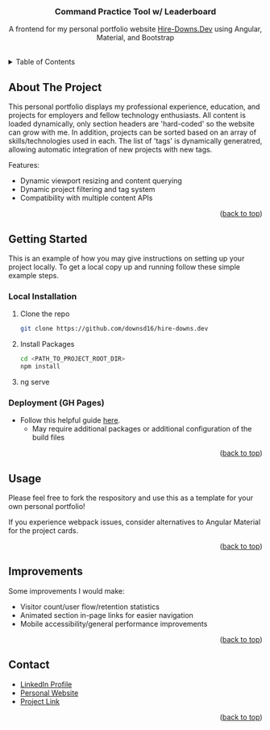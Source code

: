 <a name="readme-top"></a>

<!-- PROJECT LOGO -->
<br />
<div align="center">
  <h3 align="center">Command Practice Tool w/ Leaderboard</h3>

  <p align="center">
    A frontend for my personal portfolio website <a href="https://hire-downs.dev">Hire-Downs.Dev</a> using Angular, Material, and Bootstrap
    <br />
    <br />
  </p>
</div>



<!-- TABLE OF CONTENTS -->
<details>
  <summary>Table of Contents</summary>
  <ol>
    <li><a href="#about-the-project">About The Project</a></li>
    <li><a href="#getting-started">Getting Started</a></li>
    <li><a href="#usage">Usage</a></li>
    <li><a href="#improvements">Improvements</a></li>
    <li><a href="#contact">Contact</a></li>
  </ol>
</details>



<!-- ABOUT THE PROJECT -->
## About The Project

This personal portfolio displays my professional experience, education, and projects for employers and fellow technology enthusiasts. All content is loaded dynamically, only section headers are 'hard-coded' so the website can grow with me. In addition, projects can be sorted based on an array of skills/technologies used in each. The list of 'tags' is dynamically generatred, allowing automatic integration of new projects with new tags.

Features:

- Dynamic viewport resizing and content querying
- Dynamic project filtering and tag system
- Compatibility with multiple content APIs

<p align="right">(<a href="#readme-top">back to top</a>)</p>



<!-- GETTING STARTED -->
## Getting Started

This is an example of how you may give instructions on setting up your project locally.
To get a local copy up and running follow these simple example steps.


### Local Installation

1. Clone the repo
   ```sh
   git clone https://github.com/downsd16/hire-downs.dev
   ```
3. Install Packages
   ```sh
   cd <PATH_TO_PROJECT_ROOT_DIR>
   npm install
   ```
4. ng serve

### Deployment (GH Pages)

- Follow this helpful guide <a href="https://www.makeuseof.com/angular-app-github-deploy-using-angular-cli/">here</a>. 
    - May require additional packages or additional configuration of the build files

<p align="right">(<a href="#readme-top">back to top</a>)</p>



<!-- USAGE EXAMPLES -->
## Usage

Please feel free to fork the respository and use this as a template for your own personal portfolio!

If you experience webpack issues, consider alternatives to Angular Material for the project cards.

<p align="right">(<a href="#readme-top">back to top</a>)</p>



<!-- IMPROVEMENTS -->
## Improvements

Some improvements I would make:

- Visitor count/user flow/retention statistics
- Animated section in-page links for easier navigation
- Mobile accessibility/general performance improvements

<p align="right">(<a href="#readme-top">back to top</a>)</p>



<!-- CONTACT -->
## Contact

- [LinkedIn Profile](https://www.linkedin.com/in/devindowns5/)
- [Personal Website](https://hire-downs.dev)
- [Project Link](https://github.com/downsd16/hire-downs.dev)

<p align="right">(<a href="#readme-top">back to top</a>)</p>
